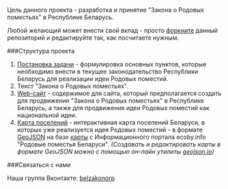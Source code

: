 Цель данного проекта - разработка и принятие "Закона о Родовых поместьях" в Республике Беларусь.
 
Любой желающий может внести свой вклад - просто [форкните](https://ru.wikipedia.org/wiki/%D0%A4%D0%BE%D1%80%D0%BA) данный репозиторий и редактируйте так, как посчитаете нужным.

###Структура проекта

1. [Постановка задачи](postanovka-zadachi.md) - формулировка основных пунктов, которые необходимо внести в текущее законодательство Республики Беларусь для реализации идеи Родовых поместий.
2. Текст "Закона о Родовых поместьях".
3. [Web-сайт](/website) - содержимое для сайта, который предполагается создать для продвижения "Закона о Родовых поместьях" в Республике Беларусь, а также для продвижения идеи Родовых поместий как национальной идеи.
4. [Карта поселений](poselenia-rb.geojson) - интерактивная карта поселений Беларуси, в которых уже реализуется идея Родовых поместий - в формате [GeoJSON](https://en.wikipedia.org/wiki/GeoJSON) на базе [карты](http://ecoby.info/poselenies) с Информационного портала ecoby.info "Родовые поместья Беларуси". *(Создавать и редактировать карты в формате GeoJSON можно с помощью он-лайн утилиты [geojson.io](http://geojson.io))*

###Связаться с нами

Наша группа Вконтакте: [belzakonorp](http://vk.com/belzakonorp)
